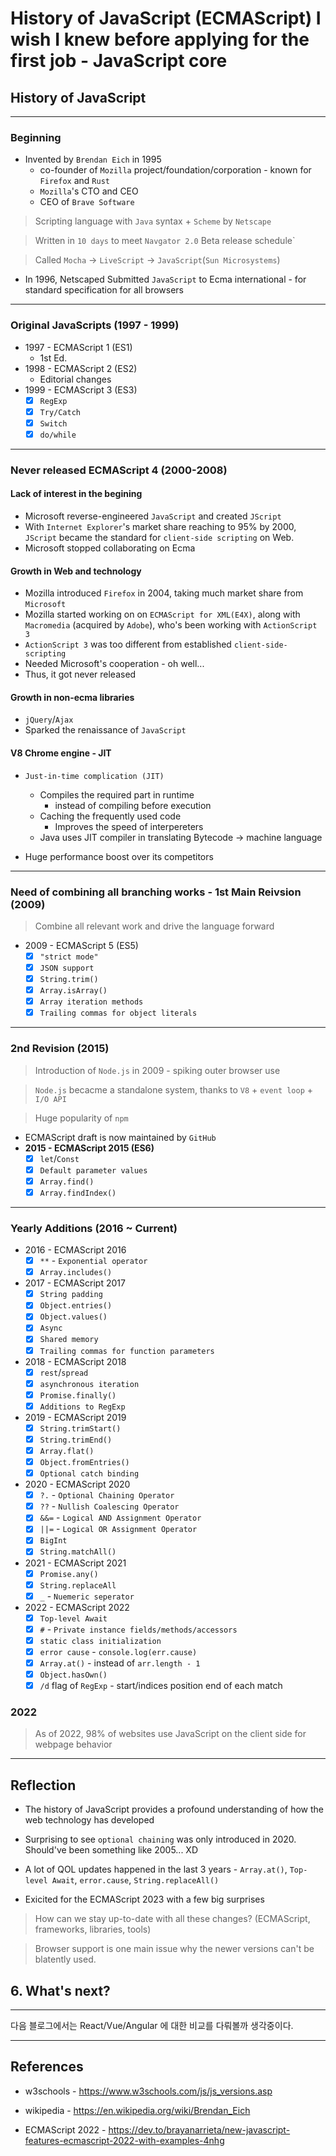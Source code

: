 # History of JavaScript (ECMAScript) I wish I knew before applying for the first job - JavaScript core



## History of JavaScript
---
### Beginning
- Invented by `Brendan Eich` in 1995
    - co-founder of `Mozilla` project/foundation/corporation - known for `Firefox` and `Rust`
    - `Mozilla`'s CTO and CEO
    - CEO of `Brave Software`

> Scripting language with `Java` syntax + `Scheme` by `Netscape`

> Written in `10 days` to meet `Navgator 2.0` Beta release schedule`

> Called `Mocha` -> `LiveScript` -> `JavaScript`(`Sun Microsystems`)

- In 1996, Netscaped Submitted `JavaScript` to Ecma international - for standard specification for all browsers
---
### Original JavaScripts (1997 - 1999)
- 1997 - ECMAScript 1 (ES1)
    - 1st Ed.
- 1998 - ECMAScript 2 (ES2)
    - Editorial changes
- 1999 - ECMAScript 3 (ES3)
    - [x] `RegExp`
    - [x] `Try/Catch`
    - [x] `Switch`
    - [x] `do/while`
---
### Never released ECMAScript 4 (2000-2008)
#### Lack of interest in the begining
- Microsoft reverse-engineered `JavaScript` and created `JScript`
- With `Internet Explorer`'s market share reaching to 95% by 2000, `JScript` became the standard for `client-side scripting` on Web.
- Microsoft stopped collaborating on Ecma

#### Growth in Web and technology
- Mozilla introduced `Firefox` in 2004, taking much market share from `Microsoft`
- Mozilla started working on on `ECMAScript for XML(E4X)`, along with `Macromedia` (acquired by `Adobe`), who's been working with `ActionScript 3`
- `ActionScript 3` was too different from established `client-side-scripting`
- Needed Microsoft's cooperation - oh well...
- Thus, it got never released
#### Growth in non-ecma libraries
- `jQuery`/`Ajax`
- Sparked the renaissance of `JavaScript`
#### V8 Chrome engine - JIT
- `Just-in-time complication (JIT)`
    - Compiles the required part in runtime
        - instead of compiling before execution
    - Caching the frequently used code
        - Improves the speed of interpereters
    - Java uses JIT compiler in translating Bytecode -> machine language

- Huge performance boost over its competitors
---
### Need of combining all branching works - 1st Main Reivsion (2009)
> Combine all relevant work and drive the language forward
- 2009 - ECMAScript 5 (ES5)
    - [x] `"strict mode"`
    - [x] `JSON support`
    - [x] `String.trim()`
    - [x] `Array.isArray()`
    - [x] `Array iteration methods`
    - [x] `Trailing commas for object literals`
---
### 2nd Revision (2015)
> Introduction of `Node.js` in 2009 - spiking outer browser use

> `Node.js` becacme a standalone system, thanks to `V8` + `event loop` + `I/O API`

> Huge popularity of `npm`

- ECMAScript draft is now maintained by `GitHub`
- **2015 - ECMAScript 2015 (ES6)**
    - [x] `let`/`Const`
    - [x] `Default parameter values`
    - [x] `Array.find()`
    - [x] `Array.findIndex()`
---
### Yearly Additions (2016 ~ Current)
- 2016 - ECMAScript 2016
    - [x] `**` - `Exponential operator`
    - [x] `Array.includes()`
- 2017 - ECMAScript 2017
    - [x] `String padding`
    - [x] `Object.entries()`
    - [x] `Object.values()`
    - [x] `Async`
    - [x] `Shared memory`
    - [x] `Trailing commas for function parameters`
- 2018 - ECMAScript 2018
    - [x] `rest`/`spread`
    - [x] `asynchronous iteration`
    - [x] `Promise.finally()`
    - [x] `Additions to RegExp`
- 2019 - ECMAScript 2019
    - [x] `String.trimStart()`
    - [x] `String.trimEnd()`
    - [x] `Array.flat()`
    - [x] `Object.fromEntries()`
    - [x] `Optional catch binding`
- 2020 - ECMAScript 2020
    - [x] `?.` - `Optional Chaining Operator`
    - [x] `??` - `Nullish Coalescing Operator`
    - [x] `&&=` - `Logical AND Assignment Operator`
    - [x] `||=` - `Logical OR Assignment Operator` 
    - [x] `BigInt`
    - [x] `String.matchAll()`

- 2021 - ECMAScript 2021
    - [x] `Promise.any()`
    - [x] `String.replaceAll`
    - [x] `_` - `Nuemeric seperator`
- 2022 - ECMAScript 2022
    - [x] `Top-level Await`
    - [x] `#` - `Private instance fields/methods/accessors`
    - [x] `static class initialization`
    - [x] `error cause` - `console.log(err.cause)`
    - [x] `Array.at()` - instead of `arr.length - 1`
    - [x] `Object.hasOwn()`
    - [x] `/d` flag of `RegExp` - start/indices position end of each match

### 2022
> As of 2022, 98% of websites use JavaScript on the client side for webpage behavior
---
## Reflection
- The history of JavaScript provides a profound understanding of how the web technology has developed
- Surprising to see `optional chaining` was only introduced in 2020. Should've been something like 2005... XD

- A lot of QOL updates happened in the last 3 years - `Array.at()`, `Top-level Await`, `error.cause`, `String.replaceAll()`

- Exicited for the ECMAScript 2023 with a few big surprises


> How can we stay up-to-date with all these changes? (ECMAScript, frameworks, libraries, tools)

> Browser support is one main issue why the newer versions can't be blatently used.


## 6. What's next?
---
다음 블로그에서는 React/Vue/Angular 에 대한 비교를 다뤄볼까 생각중이다.

---
## References

- w3schools - https://www.w3schools.com/js/js_versions.asp

- wikipedia - https://en.wikipedia.org/wiki/Brendan_Eich

- ECMAScript 2022 - https://dev.to/brayanarrieta/new-javascript-features-ecmascript-2022-with-examples-4nhg
